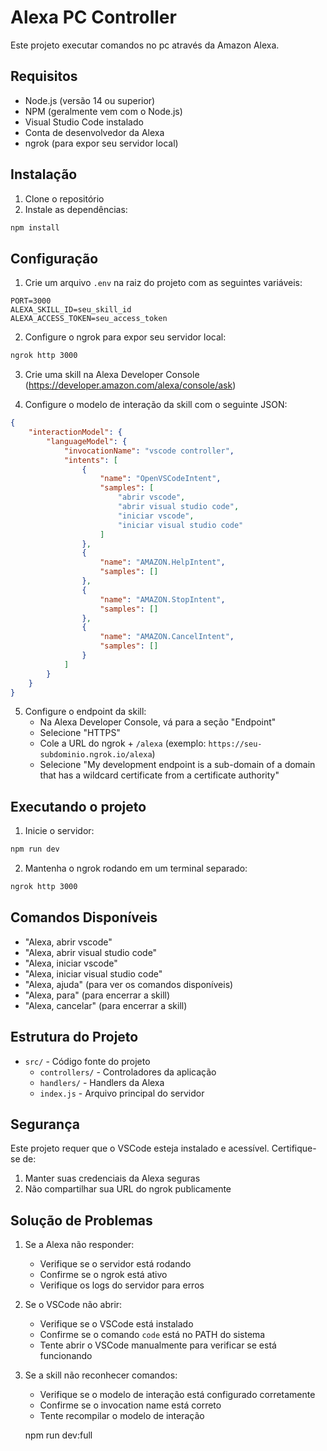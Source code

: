 # Alexa PC Controller

Este projeto executar comandos no pc através da Amazon Alexa.

## Requisitos

- Node.js (versão 14 ou superior)
- NPM (geralmente vem com o Node.js)
- Visual Studio Code instalado
- Conta de desenvolvedor da Alexa
- ngrok (para expor seu servidor local)

## Instalação

1. Clone o repositório
2. Instale as dependências:
```bash
npm install
```

## Configuração

1. Crie um arquivo `.env` na raiz do projeto com as seguintes variáveis:
```
PORT=3000
ALEXA_SKILL_ID=seu_skill_id
ALEXA_ACCESS_TOKEN=seu_access_token
```

2. Configure o ngrok para expor seu servidor local:
```bash
ngrok http 3000
```

3. Crie uma skill na Alexa Developer Console (https://developer.amazon.com/alexa/console/ask)

4. Configure o modelo de interação da skill com o seguinte JSON:
```json
{
    "interactionModel": {
        "languageModel": {
            "invocationName": "vscode controller",
            "intents": [
                {
                    "name": "OpenVSCodeIntent",
                    "samples": [
                        "abrir vscode",
                        "abrir visual studio code",
                        "iniciar vscode",
                        "iniciar visual studio code"
                    ]
                },
                {
                    "name": "AMAZON.HelpIntent",
                    "samples": []
                },
                {
                    "name": "AMAZON.StopIntent",
                    "samples": []
                },
                {
                    "name": "AMAZON.CancelIntent",
                    "samples": []
                }
            ]
        }
    }
}
```

5. Configure o endpoint da skill:
   - Na Alexa Developer Console, vá para a seção "Endpoint"
   - Selecione "HTTPS"
   - Cole a URL do ngrok + `/alexa` (exemplo: `https://seu-subdominio.ngrok.io/alexa`)
   - Selecione "My development endpoint is a sub-domain of a domain that has a wildcard certificate from a certificate authority"

## Executando o projeto

1. Inicie o servidor:
```bash
npm run dev
```

2. Mantenha o ngrok rodando em um terminal separado:
```bash
ngrok http 3000
```

## Comandos Disponíveis

- "Alexa, abrir vscode"
- "Alexa, abrir visual studio code"
- "Alexa, iniciar vscode"
- "Alexa, iniciar visual studio code"
- "Alexa, ajuda" (para ver os comandos disponíveis)
- "Alexa, para" (para encerrar a skill)
- "Alexa, cancelar" (para encerrar a skill)

## Estrutura do Projeto

- `src/` - Código fonte do projeto
  - `controllers/` - Controladores da aplicação
  - `handlers/` - Handlers da Alexa
  - `index.js` - Arquivo principal do servidor

## Segurança

Este projeto requer que o VSCode esteja instalado e acessível. Certifique-se de:
1. Manter suas credenciais da Alexa seguras
2. Não compartilhar sua URL do ngrok publicamente

## Solução de Problemas

1. Se a Alexa não responder:
   - Verifique se o servidor está rodando
   - Confirme se o ngrok está ativo
   - Verifique os logs do servidor para erros

2. Se o VSCode não abrir:
   - Verifique se o VSCode está instalado
   - Confirme se o comando `code` está no PATH do sistema
   - Tente abrir o VSCode manualmente para verificar se está funcionando

3. Se a skill não reconhecer comandos:
   - Verifique se o modelo de interação está configurado corretamente
   - Confirme se o invocation name está correto
   - Tente recompilar o modelo de interação


   npm run dev:full
